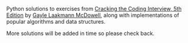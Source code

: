 Python solutions to exercises from [Cracking the Coding Interview, 5th Edition](http://www.amazon.com/Cracking-Coding-Interview-Programming-Questions/dp/098478280X) by [Gayle Laakmann McDowell](http://www.technologywoman.com/), along with implementations of popular algorithms and data structures.

More solutions will be added in time so please check back.
